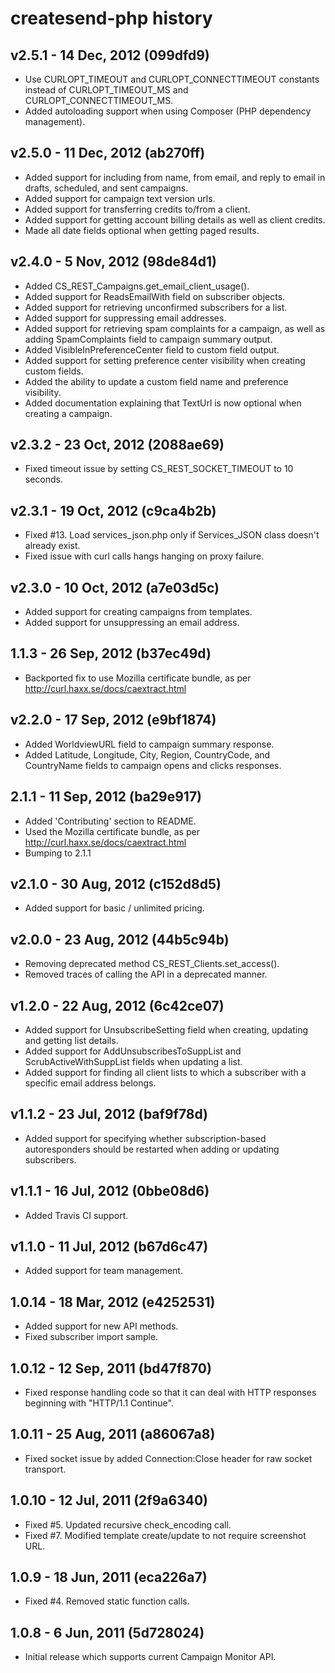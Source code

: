 # createsend-php history

## v2.5.1 - 14 Dec, 2012   (099dfd9)

* Use CURLOPT_TIMEOUT and CURLOPT_CONNECTTIMEOUT constants instead of
CURLOPT_TIMEOUT_MS and CURLOPT_CONNECTTIMEOUT_MS.
* Added autoloading support when using Composer (PHP dependency management).

## v2.5.0 - 11 Dec, 2012   (ab270ff)

* Added support for including from name, from email, and reply to email in
drafts, scheduled, and sent campaigns.
* Added support for campaign text version urls.
* Added support for transferring credits to/from a client.
* Added support for getting account billing details as well as client credits.
* Made all date fields optional when getting paged results.

## v2.4.0 - 5 Nov, 2012   (98de84d1)

* Added CS_REST_Campaigns.get_email_client_usage().
* Added support for ReadsEmailWith field on subscriber objects.
* Added support for retrieving unconfirmed subscribers for a list.
* Added support for suppressing email addresses.
* Added support for retrieving spam complaints for a campaign, as well as
adding SpamComplaints field to campaign summary output.
* Added VisibleInPreferenceCenter field to custom field output.
* Added support for setting preference center visibility when creating custom
fields.
* Added the ability to update a custom field name and preference visibility.
* Added documentation explaining that TextUrl is now optional when creating a
campaign.

## v2.3.2 - 23 Oct, 2012   (2088ae69)

* Fixed timeout issue by setting CS_REST_SOCKET_TIMEOUT to 10 seconds.

## v2.3.1 - 19 Oct, 2012   (c9ca4b2b)

* Fixed #13. Load services_json.php only if Services_JSON class doesn't already
exist.
* Fixed issue with curl calls hangs hanging on proxy failure.

## v2.3.0 - 10 Oct, 2012   (a7e03d5c)

* Added support for creating campaigns from templates.
* Added support for unsuppressing an email address.

## 1.1.3 - 26 Sep, 2012   (b37ec49d)

* Backported fix to use Mozilla certificate bundle, as per
http://curl.haxx.se/docs/caextract.html

## v2.2.0 - 17 Sep, 2012   (e9bf1874)

* Added WorldviewURL field to campaign summary response.
* Added Latitude, Longitude, City, Region, CountryCode, and CountryName
fields to campaign opens and clicks responses.

## 2.1.1 - 11 Sep, 2012   (ba29e917)

* Added 'Contributing' section to README.
* Used the Mozilla certificate bundle, as per
http://curl.haxx.se/docs/caextract.html
* Bumping to 2.1.1

## v2.1.0 - 30 Aug, 2012   (c152d8d5)

* Added support for basic / unlimited pricing.

## v2.0.0 - 23 Aug, 2012   (44b5c94b)

* Removing deprecated method CS_REST_Clients.set_access().
* Removed traces of calling the API in a deprecated manner.

## v1.2.0 - 22 Aug, 2012   (6c42ce07)

* Added support for UnsubscribeSetting field when creating, updating and
getting list details.
* Added support for AddUnsubscribesToSuppList and ScrubActiveWithSuppList
fields when updating a list.
* Added support for finding all client lists to which a subscriber with a
specific email address belongs.

## v1.1.2 - 23 Jul, 2012   (baf9f78d)

* Added support for specifying whether subscription-based autoresponders
should be restarted when adding or updating subscribers.

## v1.1.1 - 16 Jul, 2012   (0bbe08d6)

* Added Travis CI support.

## v1.1.0 - 11 Jul, 2012   (b67d6c47)

* Added support for team management.

## 1.0.14 - 18 Mar, 2012   (e4252531)

* Added support for new API methods.
* Fixed subscriber import sample.

## 1.0.12 - 12 Sep, 2011   (bd47f870)

* Fixed response handling code so that it can deal with HTTP responses
beginning with "HTTP/1.1 Continue".

## 1.0.11 - 25 Aug, 2011   (a86067a8)

* Fixed socket issue by added Connection:Close header for raw socket
transport.

## 1.0.10 - 12 Jul, 2011   (2f9a6340)

* Fixed #5. Updated recursive check_encoding call.
* Fixed #7. Modified template create/update to not require screenshot URL.

## 1.0.9 - 18 Jun, 2011   (eca226a7)

* Fixed #4. Removed static function calls.

## 1.0.8 - 6 Jun, 2011   (5d728024)

* Initial release which supports current Campaign Monitor API.
